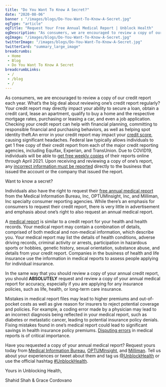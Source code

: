 ```yaml
--- 
title: "Do You Want To Know A Secret?"
date: "2020-08-06"
banner : "/images/blogs/Do-You-Want-To-Know-A-Secret.jpg"
ogType: "article"
ogTitle: "Request Your Free Annual Medical Report | Unblock Health"
ogDescription: "As consumers, we are encouraged to review a copy of our credit report each year."
ogImage: "/images/blogs/Do-You-Want-To-Know-A-Secret.jpg"
twitterImage: "/images/blogs/Do-You-Want-To-Know-A-Secret.jpg"
twitterCard: "summary_large_image"
breadcrumbs:
 - Home
 - Blog
 - Do You Want To Know A Secret
breadcrumbLinks:
 - / 
 - /blog
 - / 
---
```


As consumers, we are encouraged to review a copy of our credit report each year. What’s the big deal about reviewing one’s credit report regularly? Your credit report may directly impact your ability to secure a loan, obtain a credit card, lease an apartment, qualify to buy a home and the respective mortgage rates, purchasing or leasing a car, and even a job application. Checking your credit report can help with financial planning, committing to responsible financial and purchasing behaviors, as well as helping spot identity theft.An error in your credit report may impact your <a href="https://www.annualcreditreport.com/foreignLocation.action" target="_blank">credit score</a>, causing significant headaches. Federal law typically allows individuals to get 1 free copy of their credit report from each of the major credit reporting agencies, including Equifax, Experian, and TransUnion. Due to COVID19, individuals will be able to <a href="https://www.annualcreditreport.com/foreignLocation.action" target="_blank"> get free weekly copies</a> of their reports online through April 2021. Upon receiving and reviewing a copy of one’s report, any <a href="https://www.consumer.ftc.gov/articles/0151-disputing-errors-credit-reports" target="_blank">incorrect information must be reported</a> directly to the business that issued the account or the company that issued the report.  

Want to know a secret?

Individuals also have the right to request their <a href="https://www.annualmedicalreport.com/order/" target="_blank">free annual medical report</a> from the Medical Information Bureau, Inc, OPTUMInsight, Inc, and Milliman, Inc specialty consumer reporting agencies. While there’s an emphasis for consumers to request their credit report, there is very little in advertisement and emphasis about one’s right to also request an annual medical report.

A <a href="https://www.annualmedicalreport.com/howto-request-medical-report/" target="_blank">medical report</a> is similar to a credit report for your health and health records. Your medical report may contain a combination of details, comprised of both medical and non-medical information, which describe you. Your medical report may list the details of health conditions, adverse driving records, criminal activity or arrests, participation in hazardous sports or hobbies, genetic history, sexual orientation, substance abuse, and details from your credit report.  Companies in the business of health and life insurance use the information in medical reports to assess people applying for individual insurance.
 
In the same way that you should review a copy of your annual credit report, you should **ABSOLUTELY** request and review a copy of your annual medical report for accuracy, especially if you are applying for any insurance policies, such as life, health, or long-term care insurance.

Mistakes in medical report files may lead to higher premiums and out-of-pocket costs as well as give reason for insurers to reject potential coverage and policies. For example, a coding error made by a physician may lead to an incorrect diagnosis being reflected in your medical report, such as diabetes or metastatic cancer, leading to potential insurance policy denials. Fixing mistakes found in one’s medical report could lead to significant savings in health insurance policy premiums. <a href="https://www.mib.com/how_to_dispute_your_consumer_file.html" target="_blank">Disputing errors</a> in medical reports is of critical importance. 

Have you requested a copy of your annual medical report? Request yours today from <a href="https://www.mib.com/disclosuretransfer/disclosureservice/formrequest" target="_blank">Medical Information Bureau</a>, <a href="http://www.specialtycreditreports.com/request/medpoint-prescription-history-report-optuminsight/" target="_blank">OPTUMInsight</a>, and <a href="https://www.rxhistories.com/for-consumers/" target="_blank">Milliman</a>. Tell us about your experiences or tweet about them and tag us <a href="https://twitter.com/UnblockHealth" target="_blank">@UnblockHealth</a> or use the official hashtag <a href="https://twitter.com/search?q=%23UnblockHealth&src=hashtag_click" target="_blank">#UnblockHealth</a>.


Yours in Unblocking Health,

Shahid Shah & Grace Cordovano
